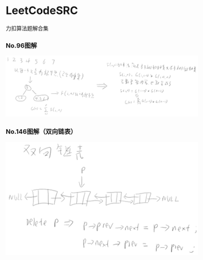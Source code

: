 # LeetCodeSRC
力扣算法题解合集

### No.96图解

<img src="resource/No.96.png" alt="No.96" style="zoom:80%;" />

### No.146图解（双向链表）
<img src="resource/No.146.png" alt="No.96" style="zoom:80%;" />
